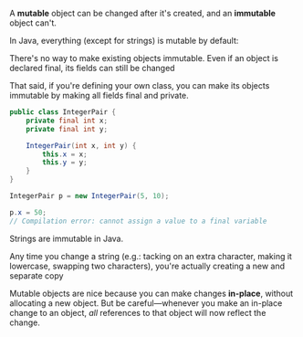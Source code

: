 A **mutable** object can be changed after it's created, and an **immutable** object can't.

In Java, everything (except for strings) is mutable by default:

There's no way to make existing objects immutable. Even if an object is declared final, its fields can still be changed

That said, if you're defining your own class, you can make its objects immutable by making all fields final and private.

```java
public class IntegerPair {
    private final int x;
    private final int y;

    IntegerPair(int x, int y) {
        this.x = x;
        this.y = y;
    }
}

IntegerPair p = new IntegerPair(5, 10);

p.x = 50;
// Compilation error: cannot assign a value to a final variable
```

Strings are immutable in Java.

Any time you change a string (e.g.: tacking on an extra character, making it lowercase, swapping two characters), you're actually creating a new and separate copy



Mutable objects are nice because you can make changes **in-place**, without allocating a new object. But be careful—whenever you make an in-place change to an object, _all_ references to that object will now reflect the change.

